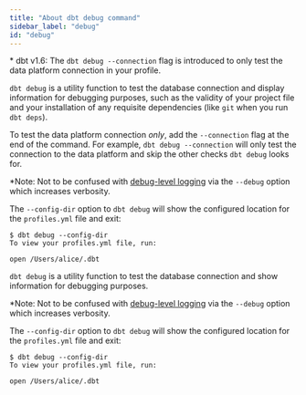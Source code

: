 ```yaml
---
title: "About dbt debug command"
sidebar_label: "debug"
id: "debug"
---
```


<Changelog>
* dbt v1.6: The <code>dbt debug --connection</code> flag is introduced to only test the data platform connection in your profile.
</Changelog>

<VersionBlock firstVersion="1.6">

`dbt debug` is a utility function to test the database connection and display information for debugging purposes, such as the validity of your project file and your installation of any requisite dependencies (like `git` when you run `dbt deps`).

To test the data platform connection _only_, add the `--connection` flag at the end of the command. For example, `dbt debug --connection` will only test the connection to the data platform and skip the other checks `dbt debug` looks for. 

*Note: Not to be confused with [debug-level logging](/reference/global-configs/about-global-configs#debug-level-logging) via the `--debug` option which increases verbosity.

The `--config-dir` option to `dbt debug` will show the configured location for the `profiles.yml` file and exit:

```text
$ dbt debug --config-dir
To view your profiles.yml file, run:

open /Users/alice/.dbt
```

</VersionBlock>


<VersionBlock lastVersion="1.5">

`dbt debug` is a utility function to test the database connection and show information for debugging purposes.  

*Note: Not to be confused with [debug-level logging](/reference/global-configs/about-global-configs#debug-level-logging) via the `--debug` option which increases verbosity.

The `--config-dir` option to `dbt debug` will show the configured location for the `profiles.yml` file and exit:

```text
$ dbt debug --config-dir
To view your profiles.yml file, run:

open /Users/alice/.dbt
```

</VersionBlock>
